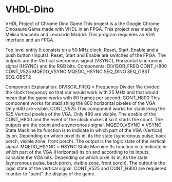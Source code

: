# VHDL-Dino
VHDL Project of Chrome Dino Game
This project is a the Google Chrome Dinosaure Game made with VHDL in an FPGA.
This project was made by Melisa Saucedo and Leonardo Madrid. 
This program requieres an VGA interface and an FPGA.

Top level entity
It consists on a 50 MHz clock, Reset, Start, Enable and a push button (Inputs). Reset, Start and Enable are switches of the FPGA. The outputs are the Vertical sincronous signal (VSYNC), Horizontal sincronous signal (HSYNC) and the RGB bits.
Components:
    DIVISOR_FREQ
    CONT_H800
    CONT_V525
    MQEDO_VSYNC
    MQEDO_HSYNC
    SEQ_DINO
    SEQ_OBST
    SEQ_OBST2

Component Explanation:
    DIVISOR_FREQ = Frequency Divider
        We divided the clock frequency so that our would work with 25 MHz and that would mean that the game works with 60 frames per second.
    CONT_H800
        This component works for stablishing the 800 horizontal pixeles of the VGA. Only 640 are visible. 
    CONT_V525
        This component works for stablishing the 525 Vertical pixeles of the VGA. Only 480 are visible. The enable of the CONT_H800 and the event of the clock makes it so it starts the count. The outputs are the count and a syncronous signal.
    MQEDO_VSYNC = VSYNC State Machine
        Its function is to indicate in which part of the VGA (Vertical) its on. Depending on which pixel its in, its the state (syncronous pulse, back porch, visible zone, front porch). The output is the logic state of the vertical signal. 
    MQEDO_HSYNC = HSYNC State Machine
        Its function is to indicate in which part of the VGA (Horizontal) its on and according to its inputs, calculate the VGA bits. Depending on which pixel its in, its the state (syncronous pulse, back porch, visible zone, front porch). The output is the logic state of the vertical signal. CONT_V525 and CONT_H800 are requiered in order to "paint" the display of the game.
